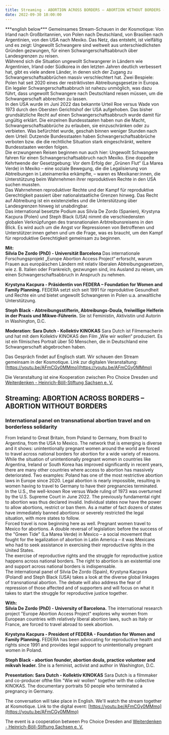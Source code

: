 ```yaml
---
title: Streaming - ABORTION ACROSS BORDERS – ABORTION WITHOUT BORDERS - Internationales Podium zu transnationalen Abtreibungsreisen und zu grenzenloser Solidarität
date: 2022-09-30 18:00:00
---
```


\*\*\*english below\*\*\*
Gemeinsames Stream-Schauen in der Kosmotique: Von Irland nach Großbritannien, von Polen nach Deutschland, von Brasilien nach Argentinien, von den USA nach Mexiko. Das Netz, das entsteht, ist vielfältig und es zeigt: Ungewollt Schwangere sind weltweit aus unterschiedlichsten Gründen gezwungen, für einen Schwangerschaftsabbruch über Landesgrenzen zu reisen.
<br> Während sich die Situation ungewollt Schwangerer in Ländern wie Argentinien, Irland oder Südkorea in den letzten Jahren deutlich verbessert hat, gibt es viele andere Länder, in denen sich der Zugang zu Schwangerschaftsabbrüchen massiv verschlechtert hat. Zwei Bespiele: Polen hat seit 2020 eines der restriktivsten Abtreibungsgesetze in Europa. Ein legaler Schwangerschaftsabbruch ist nahezu unmöglich, was dazu führt, dass ungewollt Schwangere nach Deutschland reisen müssen, um die Schwangerschaft abbrechen zu lassen.
<br> In den USA wurde im Juni 2022 das bekannte Urteil Roe versus Wade von 1973 durch den Obersten Gerichtshof der USA aufgehoben. Das bisher grundsätzliche Recht auf einen Schwangerschaftsabbruch wurde damit für ungültig erklärt. Die einzelnen Bundesstaaten haben nun die Macht, Schwangerschaftsabbrüche zu erlauben, sie einzuschränken oder zu verbieten. Was befürchtet wurde, geschah binnen weniger Stunden nach dem Urteil: Dutzende Bundesstaaten haben Schwangerschaftsabbrüche verboten bzw. die die rechtliche Situation stark eingeschränkt, weitere Bundesstaaten werden folgen.
<br> Die erzwungenen Reisen beginnen nun auch hier: Ungewollt Schwangere fahren für einen Schwangerschaftsabbruch nach Mexiko. Eine doppelte Kehrtwende der Gesetzgebung: Vor dem Erfolg der „Grünen Flut“ (La Marea Verde) in Mexiko – eine soziale Bewegung, die die Legalisierung von Abtreibungen in Lateinamerika erkämpfte, – waren es Mexikaner:innen, die Unterstützung beim Wahrnehmen ihrer reproduktiven Rechte in den USA suchen mussten.
<br> Das Wahrnehmen reproduktiver Rechte und der Kampf für reproduktive Gerechtigkeit passiert über nationalstaatliche Grenzen hinweg. Das Recht auf Abtreibung ist ein existenzielles und die Unterstützung über Landesgrenzen hinweg ist unabdingbar.
<br> Das international besetzte Podium aus Silvia De Zordo (Spanien), Krystyna Kacpura (Polen) und Steph Black (USA) nimmt die verschiedensten globalen Verknüpfungen des transnationalen Arbtreibunsreisens in den Blick. Es wird auch um die Angst vor Repressionen von Betroffenen und Unterstützer:innen gehen und um die Frage, was es braucht, um den Kampf für reproduktive Gerechtigkeit gemeinsam zu beginnen.

**Mit:**
<br> **Silvia De Zordo (PhD) - Universität Barcelona** Das internationale Forschungsprojekt „Europe Abortion Access Project“ erforscht, warum Frauen aus europäischen Ländern mit relativ liberalen Abtreibungsgesetzen, wie z. B. Italien oder Frankreich, gezwungen sind, ins Ausland zu reisen, um einen Schwangerschaftsabbruch in Anspruch zu nehmen.

**Krystyna Kacpura - Präsidentin von FEDERA – Foundation for Women and Family Planning.** FEDERA setzt sich seit 1991 für reproduktive Gesundheit und Rechte ein und bietet ungewollt Schwangeren in Polen u.a. anwaltliche Unterstützung.

**Steph Black - Abtreibungsstifterin, Abtreibungs-Doula, freiwillige Helferin in der Praxis und Mikwe-Führerin.** Sie ist Feministin, Aktivistin und Autorin in Washington, D.C.

**Moderation: Sara Dutch - Kollektiv KINOKAS**
Sara Dutch ist Filmemacherin und hat mit dem Kollektiv KINOKAS den Film „Wie wir wollen“ produziert. Es ist ein filmisches Portrait über 50 Menschen, die in Deutschland eine Schwangerschaft abgebrochen haben.

Das Gespräch findet auf Englisch statt. Wir schauen den Stream gemeinsam in der Kosmotique.  Link zur digitalen Veranstaltung: [https://youtu.be/AFmCGy0MMmo](https://youtu.be/AFmCGy0MMmo)

Die Veranstaltung ist eine Kooperation zwischen Pro Choice Dresden und [Weiterdenken - Heinrich-Böll-Stiftung Sachsen e. V.](https://calendar.boell.de/de/event/abortion-across-borders-abortion-without-borders)

## Streaming: ABORTION ACROSS BORDERS – ABORTION WITHOUT BORDERS
### International panel on transnational abortion travel and on borderless solidarity

From Ireland to Great Britain, from Poland to Germany, from Brazil to Argentina, from the USA to Mexico. The network that is emerging is diverse and it shows: unintentionally pregnant women around the world are forced to travel across national borders for abortion for a wide variety of reasons.
<br> While the situation of unintentionally pregnant women in countries like Argentina, Ireland or South Korea has improved significantly in recent years, there are many other countries where access to abortion has massively deteriorated. Two examples: Poland has one of the most restrictive abortion laws in Europe since 2020. Legal abortion is nearly impossible, resulting in women having to travel to Germany to have their pregnancies terminated.
<br> In the U.S., the well-known Roe versus Wade ruling of 1973 was overturned by the U.S. Supreme Court in June 2022. The previously fundamental right to abortion was thus declared invalid. Individual states now have the power to allow abortions, restrict or ban them. As a matter of fact dozens of states have immediately banned abortions or severely restricted the legal situation, with more states to follow.
<br> Forced travel is now beginning here as well. Pregnant women travel to Mexico for abortions. A double reversal of legislation: before the success of the "Green Tide" (La Marea Verde) in Mexico – a social movement that fought for the legalization of abortion in Latin America – it was Mexicans who had to seek assistance in exercising their reproductive rights in the United States.
<br> The exercise of reproductive rights and the struggle for reproductive justice happens across national borders. The right to abortion is an existential one and support across national borders is indispensable.
<br> The international panel of Silvia De Zordo (Spain), Krystyna Kacpura (Poland) and Steph Black (USA) takes a look at the diverse global linkages of transnational abortion. The debate will also address the fear of repression of those affected and of supporters and will focus on what it takes to start the struggle for reproductive justice together.

**With:**
<br> **Silvia De Zordo (PhD) - University of Barcelona.** The international research project "Europe Abortion Access Project" explores why women from European countries with relatively liberal abortion laws, such as Italy or France, are forced to travel abroad to seek abortion.

**Krystyna Kacpura - President of FEDERA - Foundation for Women and Family Planning.** FEDERA has been advocating for reproductive health and rights since 1991 and provides legal support to unintentionally pregnant women in Poland.

**Steph Black - abortion founder, abortion doula, practice volunteer and mikvah leader.** She is a feminist, activist and author in Washington, D.C.

**Presentation: Sara Dutch - Kollektiv KINOKAS** Sara Dutch is a filmmaker and co-producer ofthe film "Wie wir wollen" together with the collective KINOKAS. The documentary portraits 50 people who terminated a pregnancy in Germany.

The conversation will take place in English. We'll watch the stream together at Kosmotique. Link to the digital event: [https://youtu.be/AFmCGy0MMmo](https://youtu.be/AFmCGy0MMmo)

The event is a cooperation between Pro Choice Dresden and [Weiterdenken - Heinrich-Böll-Stiftung Sachsen e. V.](https://calendar.boell.de/de/event/abortion-across-borders-abortion-without-borders)
